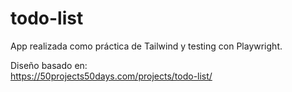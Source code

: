 # todo-list

App realizada como práctica de Tailwind y testing con Playwright.

Diseño basado en:  
https://50projects50days.com/projects/todo-list/
